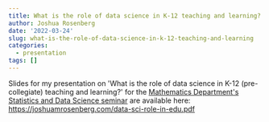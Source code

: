 ```yaml
---
title: What is the role of data science in K-12 teaching and learning?
author: Joshua Rosenberg
date: '2022-03-24'
slug: what-is-the-role-of-data-science-in-k-12-teaching-and-learning
categories:
  - presentation
tags: []
---
```


Slides for my presentation on 'What is the role of data science in K-12 (pre-collegiate) teaching and learning?' for the [Mathematics Department's Statistics and Data Science seminar](statistics_and_data_science_seminar_3508) are available here: https://joshuamrosenberg.com/data-sci-role-in-edu.pdf